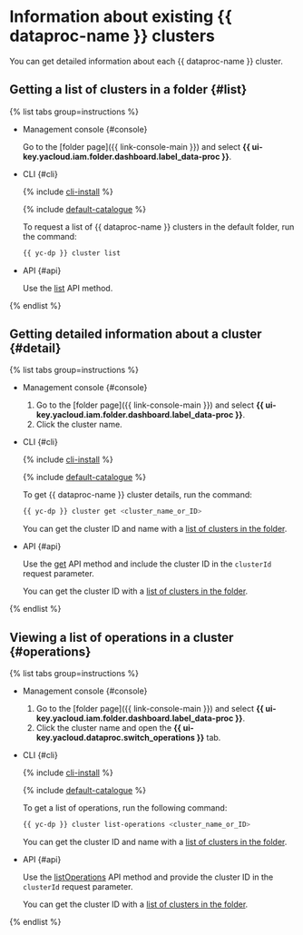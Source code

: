 # Information about existing {{ dataproc-name }} clusters

You can get detailed information about each {{ dataproc-name }} cluster.

## Getting a list of clusters in a folder {#list}

{% list tabs group=instructions %}

- Management console {#console}

   Go to the [folder page]({{ link-console-main }}) and select **{{ ui-key.yacloud.iam.folder.dashboard.label_data-proc }}**.

- CLI {#cli}

   {% include [cli-install](../../_includes/cli-install.md) %}

   {% include [default-catalogue](../../_includes/default-catalogue.md) %}

   To request a list of {{ dataproc-name }} clusters in the default folder, run the command:

   ```bash
   {{ yc-dp }} cluster list
   ```

- API {#api}

   Use the [list](../api-ref/Cluster/list.md) API method.

{% endlist %}

## Getting detailed information about a cluster {#detail}

{% list tabs group=instructions %}

- Management console {#console}

   1. Go to the [folder page]({{ link-console-main }}) and select **{{ ui-key.yacloud.iam.folder.dashboard.label_data-proc }}**.
   1. Click the cluster name.

- CLI {#cli}

   {% include [cli-install](../../_includes/cli-install.md) %}

   {% include [default-catalogue](../../_includes/default-catalogue.md) %}

   To get {{ dataproc-name }} cluster details, run the command:

   ```bash
   {{ yc-dp }} cluster get <cluster_name_or_ID>
   ```

   You can get the cluster ID and name with a [list of clusters in the folder](#list).

- API {#api}

   Use the [get](../api-ref/Cluster/get.md) API method and include the cluster ID in the `clusterId` request parameter.

   You can get the cluster ID with a [list of clusters in the folder](#list).

{% endlist %}

## Viewing a list of operations in a cluster {#operations}

{% list tabs group=instructions %}

- Management console {#console}

   1. Go to the [folder page]({{ link-console-main }}) and select **{{ ui-key.yacloud.iam.folder.dashboard.label_data-proc }}**.
   1. Click the cluster name and open the **{{ ui-key.yacloud.dataproc.switch_operations }}** tab.

- CLI {#cli}

   {% include [cli-install](../../_includes/cli-install.md) %}

   {% include [default-catalogue](../../_includes/default-catalogue.md) %}

   To get a list of operations, run the following command:

   ```bash
   {{ yc-dp }} cluster list-operations <cluster_name_or_ID>
   ```

   You can get the cluster ID and name with a [list of clusters in the folder](#list).

- API {#api}

   Use the [listOperations](../api-ref/Cluster/listOperations.md) API method and provide the cluster ID in the `clusterId` request parameter.

   You can get the cluster ID with a [list of clusters in the folder](#list).

{% endlist %}

